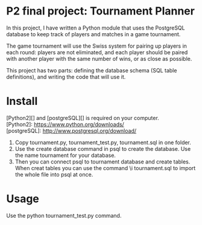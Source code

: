 # P2 final project: Tournament Planner
In this project, I have written a Python module that uses the PostgreSQL database to keep track of players and matches 
in a game tournament.

The game tournament will use the Swiss system for pairing up players in each round: players are not eliminated, 
and each player should be paired with another player with the same number of wins, or as close as possible.

This project has two parts: defining the database schema (SQL table definitions), and writing the code that will use it.

# Install
[Python2][] and [postgreSQL][] is required on your computer.  
[Python2]: https://www.python.org/downloads/  
[postgreSQL]: http://www.postgresql.org/download/

1. Copy tournament.py, tournament_test.py, tournament.sql in one folder.
2. Use the create database command in psql to create the database. Use the name tournament for your database.
3. Then you can connect psql to tournament database and create tables. When creat tables you can use the command \i tournament.sql to import the whole file into psql at once.

# Usage
Use the python tournament_test.py command.
